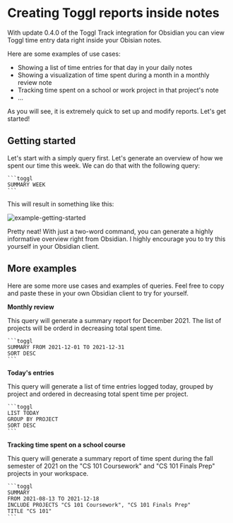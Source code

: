 # Creating Toggl reports inside notes

With update 0.4.0 of the Toggl Track integration for Obsidian you can view Toggl time entry data right inside your Obisian notes.

Here are some examples of use cases:

- Showing a list of time entries for that day in your daily notes
- Showing a visualization of time spent during a month in a monthly review note
- Tracking time spent on a school or work project in that project's note
- ...

As you will see, it is extremely quick to set up and modify reports. Let's get started!

## Getting started

Let's start with a simply query first. Let's generate an overview of how we spent our time this week. We can do that with the following query:

~~~
```toggl
SUMMARY WEEK
```
~~~

This will result in something like this:

![example-getting-started](https://user-images.githubusercontent.com/23149353/148294480-b2893e21-0fa9-421c-96f2-9b74c7ba65e8.png)

Pretty neat! With just a two-word command, you can generate a highly informative overview right from Obsidian. I highly encourage you to try this yourself in your Obsidian client.

## More examples

Here are some more use cases and examples of queries. Feel free to copy and paste these in your own Obsidian client to try for yourself.

**Monthly review**

This query will generate a summary report for December 2021. The list of projects will be orderd in decreasing total spent time.

~~~
```toggl
SUMMARY FROM 2021-12-01 TO 2021-12-31
SORT DESC
```
~~~

**Today's entries**

This query will generate a list of time entries logged today, grouped by project and ordered in decreasing total spent time per project.

~~~
```toggl
LIST TODAY 
GROUP BY PROJECT
SORT DESC
```
~~~

**Tracking time spent on a school course**

This query will generate a summary report of time spent during the fall semester of 2021 on the "CS 101 Coursework" and "CS 101 Finals Prep" projects in your workspace.

~~~
```toggl
SUMMARY 
FROM 2021-08-13 TO 2021-12-18
INCLUDE PROJECTS "CS 101 Coursework", "CS 101 Finals Prep"
TITLE "CS 101"
```
~~~
